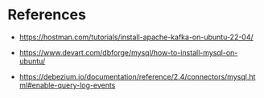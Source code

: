 # References

- https://hostman.com/tutorials/install-apache-kafka-on-ubuntu-22-04/

- https://www.devart.com/dbforge/mysql/how-to-install-mysql-on-ubuntu/

- https://debezium.io/documentation/reference/2.4/connectors/mysql.html#enable-query-log-events